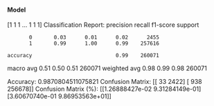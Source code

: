 #### Model
[1 1 1 ... 1 1 1]
Classification Report:
              precision    recall  f1-score   support

           0       0.03      0.01      0.02      2455
           1       0.99      1.00      0.99    257616

    accuracy                           0.99    260071
   macro avg       0.51      0.50      0.51    260071
weighted avg       0.98      0.99      0.98    260071

Accuracy: 0.9870804511075821
Confusion Matrix:
[[    33   2422]
 [   938 256678]]
Confusion Matrix (%):
[[1.26888427e-02 9.31284149e-01]
 [3.60670740e-01 9.86953563e+01]]
